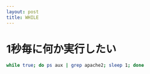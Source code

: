 ```yaml
---
layout: post
title: WHILE
---
```


# 1秒毎に何か実行したい
```bash
while true; do ps aux | grep apache2; sleep 1; done
```
